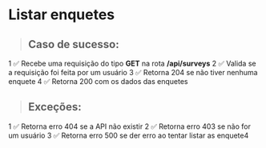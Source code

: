 # Listar enquetes

> ## Caso de sucesso:
1 ✅ Recebe uma requisição do tipo **GET** na rota **/api/surveys**
2 ✅ Valida se a requisição foi feita por um usuário
3 ✅ Retorna 204 se não tiver nenhuma enquete
4 ✅ Retorna 200 com os dados das enquetes
> ## Exceções:
1 ✅ Retorna erro 404 se a API não existir
2 ✅ Retorna erro 403 se não for um usuário
3 ✅ Retorna erro 500 se der erro ao tentar listar as enquete4